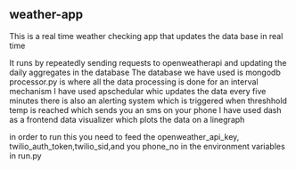 ## weather-app
This is a real time weather checking app that updates the data base in real time

It runs by repeatedly sending requests to openweatherapi and updating the daily aggregates in the database
The database we have used is mongodb
processor.py is where all the data processing is done
for an interval mechanism I have used apschedular whic updates the data every five minutes
there is also an alerting system which is triggered when threshhold temp is reached which sends you an sms on your phone
I have used dash as a frontend data visualizer which plots the data on a linegraph

in order to run this you need to feed the openweather_api_key, twilio_auth_token,twilio_sid,and you phone_no in the environment variables in run.py
